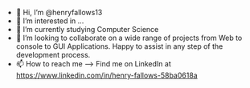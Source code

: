 - 👋 Hi, I’m @henryfallows13
- 👀 I’m interested in ...
- 🌱 I’m currently studying Computer Science
- 💞️ I’m looking to collaborate on a wide range of projects from Web to console to GUI Applications. Happy to assist in any step of the development process.
- 📫 How to reach me --> Find me on LinkedIn at https://www.linkedin.com/in/henry-fallows-58ba0618a 

<!---
henryfallows13/henryfallows13 is a ✨ special ✨ repository because its `README.md` (this file) appears on your GitHub profile.
You can click the Preview link to take a look at your changes.
--->
